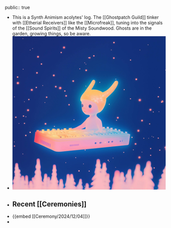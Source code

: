 public:: true

- This is a Synth Animism acolytes' log. The [[Ghostpatch Guild]] tinker with [[Etherial Receivers]] like the [[Microfreak]], tuning into the signals of the [[Sound Spirits]] of the Misty Soundwood. Ghosts are in the garden, growing things, so be aware.
- ![gitp_logo_raw_fly.JPG](../assets/gitp/logo/gitp_logo_raw_fly.JPG)
- ## Recent [[Ceremonies]]
- {{embed [[Ceremony/2024/12/04]]}}
-
